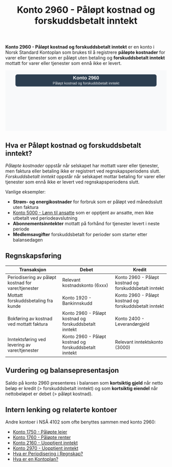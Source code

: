 ﻿---
title: "Konto 2960 - Påløpt kostnad og forskuddsbetalt inntekt"
seoTitle: "2960-palopte-kostnad-og-forskuddsbetalt-inntekt"
description: '**Konto 2960 - Påløpt kostnad og forskuddsbetalt inntekt** er en konto i Norsk Standard Kontoplan som brukes til å registrere **påløpte kostnader** for var...'
---

**Konto 2960 - Påløpt kostnad og forskuddsbetalt inntekt** er en konto i Norsk Standard Kontoplan som brukes til å registrere **påløpte kostnader** for varer eller tjenester som er påløpt uten betaling og **forskuddsbetalt inntekt** mottatt for varer eller tjenester som ennå ikke er levert.

![Illustrasjon av konto 2960 Påløpt kostnad og forskuddsbetalt inntekt](2960-palopte-kostnad-og-forskuddsbetalt-inntekt-image.svg)

## Hva er Påløpt kostnad og forskuddsbetalt inntekt?

*Påløpte kostnader* oppstår når selskapet har mottatt varer eller tjenester, men faktura eller betaling ikke er registrert ved regnskapsperiodens slutt.
*Forskuddsbetalt inntekt* oppstår når selskapet mottar betaling for varer eller tjenester som ennå ikke er levert ved regnskapsperiodens slutt.

Vanlige eksempler:

* **Strøm- og energikostnader** for forbruk som er påløpt ved månedsslutt uten faktura
* [Konto 5000 - Lønn til ansatte](/blogs/kontoplan/5000-lonn-til-ansatte "Konto 5000 - Lønn til ansatte") som er opptjent av ansatte, men ikke utbetalt ved periodeavslutning
* **Abonnementsinntekter** mottatt på forhånd for tjenester levert i neste periode
* **Medlemsavgifter** forskuddsbetalt for perioder som starter etter balansedagen

## Regnskapsføring

| Transaksjon                                          | Debet                                                                      | Kredit                                                          |
|------------------------------------------------------|----------------------------------------------------------------------------|-----------------------------------------------------------------|
| Periodisering av påløpt kostnad for varer/tjenester  | Relevant kostnadskonto (6xxx)                                              | Konto 2960 - Påløpt kostnad og forskuddsbetalt inntekt          |
| Mottatt forskuddsbetaling fra kunde                  | Konto 1920 - Bankinnskudd                                                  | Konto 2960 - Påløpt kostnad og forskuddsbetalt inntekt          |
| Bokføring av kostnad ved mottatt faktura             | Konto 2960 - Påløpt kostnad og forskuddsbetalt inntekt                      | Konto 2400 - Leverandørgjeld                                     |
| Inntektsføring ved levering av varer/tjenester        | Konto 2960 - Påløpt kostnad og forskuddsbetalt inntekt                      | Relevant inntektskonto (3000)                                   |

## Vurdering og balansepresentasjon

Saldo på konto 2960 presenteres i balansen som **kortsiktig gjeld** når netto beløp er kredit (> forskuddsbetalt inntekt) og som **kortsiktig eiendel** når nettobeløpet er debet (> påløpt kostnad).

## Intern lenking og relaterte kontoer

Andre kontoer i NSÂ 4102 som ofte benyttes sammen med konto 2960:

* [Konto 1750 - Påløpte leier](/blogs/kontoplan/1750-palopte-leier "Konto 1750 - Påløpte leier: Regnskapsføring av påløpte leiekostnader")
* [Konto 1760 - Påløpte renter](/blogs/kontoplan/1760-palopte-renter "Konto 1760 - Påløpte renter: Regnskapsføring av påløpte renteutgifter")
* [Konto 2160 - Uopptjent inntekt](/blogs/kontoplan/2160-uopptjent-inntekt "Konto 2160 - Uopptjent inntekt: Regnskapsføring av forskuddsinntekter")
* [Konto 2970 - Uopptjent inntekt](/blogs/kontoplan/2970-uopptjent-inntekt "Konto 2970 - Uopptjent inntekt: Regnskapsføring av uopptjent inntekt")
* [Hva er Periodisering i Regnskap?](/blogs/regnskap/hva-er-periodisering "Hva er Periodisering i Regnskap? Komplett Guide til periodiseringsprinsippet")
* [Hva er en Kontoplan?](/blogs/regnskap/hva-er-kontoplan "Hva er en Kontoplan? Komplett Guide til Kontoplaner i Norsk Regnskap")






